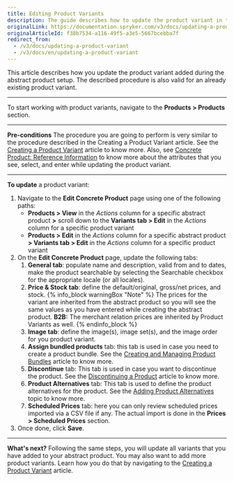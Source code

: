 ```yaml
---
title: Editing Product Variants
description: The guide describes how to update the product variant in the Back Office.
originalLink: https://documentation.spryker.com/v3/docs/updating-a-product-variant
originalArticleId: f38b7534-a116-49f5-a3e5-5667bcebba7f
redirect_from:
  - /v3/docs/updating-a-product-variant
  - /v3/docs/en/updating-a-product-variant
---
```


This article describes how you update the product variant added during the abstract product setup.
The described procedure is also valid for an already existing product variant.
***
To start working with product variants, navigate to the **Products > Products** section.
***
**Pre-conditions**
The procedure you are going to perform is very similar to the procedure described in the Creating a Product Variant article. See the [Creating a Product Variant](/docs/scos/user/user-guides/{{page.version}}/back-office-user-guide/catalog/products/concrete-products/creating-product-variants.html) article to know more. Also, see [Concrete Product: Reference Information](/docs/scos/user/user-guides/{{page.version}}/back-office-user-guide/catalog/products/references/concrete-product-reference-information.html) to know more about the attributes that you see, select, and enter while updating the product variant.
***
**To update** a product variant:
1. Navigate to the **Edit Concrete Product** page using one of the following paths:
   * **Products > View** in the _Actions_ column for a specific abstract product **>** scroll down to the **Variants tab > Edit** in the _Actions_ column for a specific product variant
    * **Products > Edit** in the _Actions_ column for a specific abstract product **> Variants tab > Edit** in the _Actions_ column for a specific product variant
2. On the **Edit Concrete Product** page, update the following tabs:
    1. **General tab**: populate name and description, valid from and to dates, make the product searchable by selecting the Searchable checkbox for the appropriate locale (or all locales).
    2. **Price & Stock tab**: define the default/original, gross/net prices, and stock.
    {% info_block warningBox "Note" %}
The prices for the variant are inherited from the abstract product so you will see the same values as you have entered while creating the abstract product. **B2B:** The merchant relation prices are inherited by Product Variants as well.
{% endinfo_block %}
    3. **Image tab**: define the image(s), image set(s), and the image order for you product variant.
    4. **Assign bundled products** tab: this tab is used in case you need to create a product bundle. See the [Creating and Managing Product Bundles](/docs/scos/user/user-guides/{{page.version}}/back-office-user-guide/products/products/managing-products/creating-and-managing-product-bundles.html) article to know more.
    5. **Discontinue** tab: This tab is used in case you want to discontinue the product. See the [Discontinuing a Product](/docs/scos/user/user-guides/{{page.version}}/back-office-user-guide/catalog/products/managing-products/discontinuing-products.html) article to know more.
    6. **Product Alternatives** tab: This tab is used to define the product alternatives for the product. See the [Adding Product Alternatives](/docs/scos/user/user-guides/{{page.version}}/back-office-user-guide/products/products/managing-products/adding-product-alternatives.html) topic to know more.
    7. **Scheduled Prices** tab: here you can only review scheduled prices imported via a CSV file if any. The actual import is done in the **Prices > Scheduled Prices** section.
3. Once done, click **Save**.
***
**What's next?**
Following the same steps, you will update all variants that you have added to your abstract product.
You may also want to add more product variants. Learn how you do that by navigating to the [Creating a Product Variant](/docs/scos/user/user-guides/{{page.version}}/back-office-user-guide/catalog/products/concrete-products/creating-product-variants.html) article.
